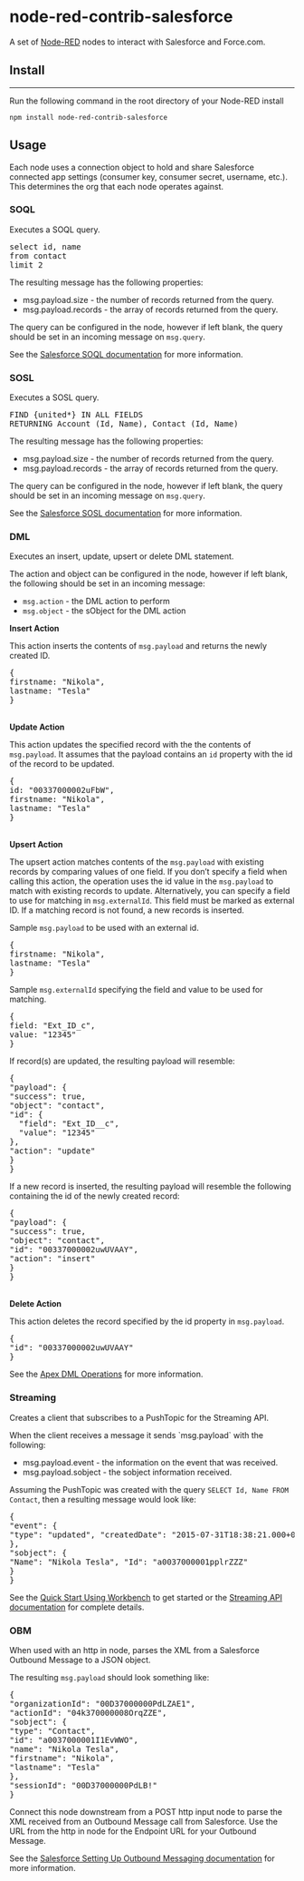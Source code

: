 # node-red-contrib-salesforce

A set of [Node-RED](http://www.nodered.org) nodes to interact with Salesforce and Force.com.

## Install
-------

Run the following command in the root directory of your Node-RED install

```
npm install node-red-contrib-salesforce
```

## Usage

Each node uses a connection object to hold and share Salesforce connected app settings (consumer key, consumer secret, username, etc.). This determines the org that each node operates against.

### SOQL ###

<p>Executes a SOQL query.</p>
<pre>
select id, name
from contact
limit 2
</pre>
<p>The resulting message has the following properties:
<ul><li>msg.payload.size - the number of records returned from the query.</li>
<li>msg.payload.records - the array of records returned from the query.</li>
</ul></p>
<p>The query can be configured in the node, however if left blank, the query should be set in an incoming message on <code>msg.query</code>.</p>
<p>See the <a href="https://developer.salesforce.com/docs/atlas.en-us.soql_sosl.meta/soql_sosl">Salesforce SOQL documentation</a> for more information.</p>

### SOSL ###


<p>Executes a SOSL query.</p>
<pre>
FIND {united*} IN ALL FIELDS
RETURNING Account (Id, Name), Contact (Id, Name)
</pre>
<p>The resulting message has the following properties:
<ul><li>msg.payload.size - the number of records returned from the query.</li>
<li>msg.payload.records - the array of records returned from the query.</li>
</ul></p>
<p>The query can be configured in the node, however if left blank, the query should be set in an incoming message on <code>msg.query</code>.</p>
<p>See the <a href="https://developer.salesforce.com/docs/atlas.en-us.soql_sosl.meta/soql_sosl/sforce_api_calls_sosl.htm">Salesforce SOSL documentation</a> for more information.</p>

### DML ###


<p>Executes an insert, update, upsert or delete DML statement.</p>
<p>The action and object can be configured in the node, however if left blank, the following should be set in an incoming message:<ul><li><code>msg.action</code> - the DML action to perform</li><li><code>msg.object</code> - the sObject for the DML action</li></ul></p>
<p><b>Insert Action</b></p>
<p>This action inserts the contents of <code>msg.payload</code> and returns the newly created ID.</p>
<pre>{
firstname: "Nikola",
lastname: "Tesla"
}</pre>
<p><br/><b>Update Action</b></p>
<p>This action updates the specified record with the the contents of <code>msg.payload</code>. It assumes that the payload contains an <code>id</code> property with the id of the record to be updated.</p>
<pre>{
id: "00337000002uFbW",
firstname: "Nikola",
lastname: "Tesla"
}</pre>
<p><br/><b>Upsert Action</b></p>
<p>The upsert action matches contents of the <code>msg.payload</code> with existing records by comparing values of one field. If you don’t specify a field when calling this action, the operation uses the id value in the <code>msg.payload</code> to match with existing records to update. Alternatively, you can specify a field to use for matching in <code>msg.externalId</code>. This field must be marked as external ID. If a matching record is not found, a new records is inserted.</p>
<p>Sample <code>msg.payload</code> to be used with an external id.</p>
<pre>{
firstname: "Nikola",
lastname: "Tesla"
}</pre>
<p>Sample <code>msg.externalId</code> specifying the field and value to be used for matching.</p>
<pre>{
field: "Ext_ID_c",
value: "12345"
}</pre>
<p>If record(s) are updated, the resulting payload will resemble:</p>
<pre>{
"payload": {
"success": true,
"object": "contact",
"id": {
  "field": "Ext_ID__c",
  "value": "12345"
},
"action": "update"
}
}</pre>
<p>If a new record is inserted, the resulting payload will resemble the following containing the id of the newly created record:</p>
<pre>{
"payload": {
"success": true,
"object": "contact",
"id": "00337000002uwUVAAY",
"action": "insert"
}
}</pre>
<p><br/><b>Delete Action</b></p>
<p>This action deletes the record specified by the id property in <code>msg.payload</code>.</p>
<pre>{
"id": "00337000002uwUVAAY"
}</pre>
<p>See the <a href="https://developer.salesforce.com/docs/atlas.en-us.apexcode.meta/apexcode/apex_dml_section.htm#apex_dml_insert">Apex DML Operations</a> for more information.</p>

### Streaming ###


<p>Creates a client that subscribes to a PushTopic for the Streaming API.</p>
<p>When the client receives a message it sends `msg.payload` with the following:
<ul><li>msg.payload.event - the information on the event that was received.</li>
<li>msg.payload.sobject - the sobject information received.</li>
</ul></p>
<p>Assuming the PushTopic was created with the query <code>SELECT Id, Name FROM Contact</code>, then a resulting message would look like:</p>
<pre>{
"event": {
"type": "updated", "createdDate": "2015-07-31T18:38:21.000+0000"
},
"sobject": {
"Name": "Nikola Tesla", "Id": "a0037000001pplrZZZ"
}
}</pre>
<p>See the <a href="https://developer.salesforce.com/docs/atlas.en-us.api_streaming.meta/api_streaming/quick_start_workbench.htm">Quick Start Using Workbench</a> to get started or the <a href="https://developer.salesforce.com/docs/atlas.en-us.api_streaming.meta/api_streaming/">Streaming API documentation</a> for complete details.</p>

### OBM ###


<p>When used with an http in node, parses the XML from a Salesforce Outbound Message to a JSON object.</p>
<p>The resulting <code>msg.payload</code> should look something like:
<pre>{
"organizationId": "00D37000000PdLZAE1",
"actionId": "04k370000008OrqZZE",
"sobject": {
"type": "Contact",
"id": "a0037000001I1EvWWO",
"name": "Nikola Tesla",
"firstname": "Nikola",
"lastname": "Tesla"
},
"sessionId": "00D37000000PdLB!"
}</pre>
</p>
<p>Connect this node downstream from a POST http input node to parse the XML received from an Outbound Message call from Salesforce. Use the URL from the http in node for the Endpoint URL for your Outbound Message.</p>
<p>See the <a href="https://developer.salesforce.com/docs/atlas.en-us.api.meta/api/sforce_api_om_outboundmessaging_setting_up.htm">Salesforce Setting Up Outbound Messaging documentation</a> for more information.</p>
